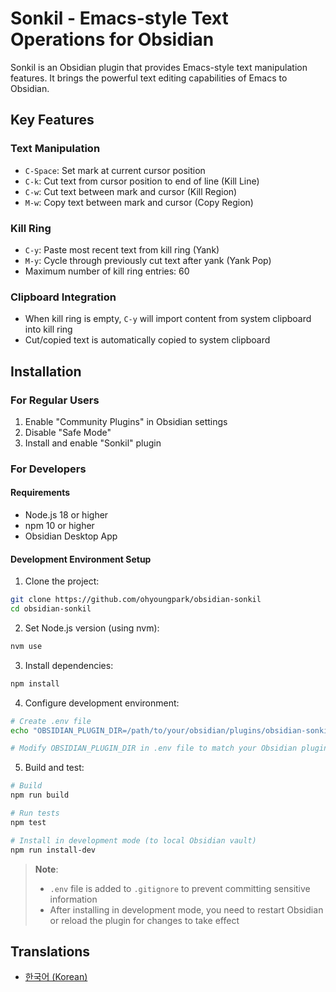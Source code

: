 # Sonkil - Emacs-style Text Operations for Obsidian

Sonkil is an Obsidian plugin that provides Emacs-style text manipulation features. It brings the powerful text editing capabilities of Emacs to Obsidian.

## Key Features

### Text Manipulation
- `C-Space`: Set mark at current cursor position
- `C-k`: Cut text from cursor position to end of line (Kill Line)
- `C-w`: Cut text between mark and cursor (Kill Region)
- `M-w`: Copy text between mark and cursor (Copy Region)

### Kill Ring
- `C-y`: Paste most recent text from kill ring (Yank)
- `M-y`: Cycle through previously cut text after yank (Yank Pop)
- Maximum number of kill ring entries: 60

### Clipboard Integration
- When kill ring is empty, `C-y` will import content from system clipboard into kill ring
- Cut/copied text is automatically copied to system clipboard

## Installation

### For Regular Users
1. Enable "Community Plugins" in Obsidian settings
2. Disable "Safe Mode"
3. Install and enable "Sonkil" plugin

### For Developers

#### Requirements
- Node.js 18 or higher
- npm 10 or higher
- Obsidian Desktop App

#### Development Environment Setup

1. Clone the project:
```bash
git clone https://github.com/ohyoungpark/obsidian-sonkil
cd obsidian-sonkil
```

2. Set Node.js version (using nvm):
```bash
nvm use
```

3. Install dependencies:
```bash
npm install
```

4. Configure development environment:
```bash
# Create .env file
echo "OBSIDIAN_PLUGIN_DIR=/path/to/your/obsidian/plugins/obsidian-sonkil" > .env

# Modify OBSIDIAN_PLUGIN_DIR in .env file to match your Obsidian plugin directory path
```

5. Build and test:
```bash
# Build
npm run build

# Run tests
npm test

# Install in development mode (to local Obsidian vault)
npm run install-dev
```

> **Note**:
> - `.env` file is added to `.gitignore` to prevent committing sensitive information
> - After installing in development mode, you need to restart Obsidian or reload the plugin for changes to take effect

## Translations

- [한국어 (Korean)](README.ko.md)